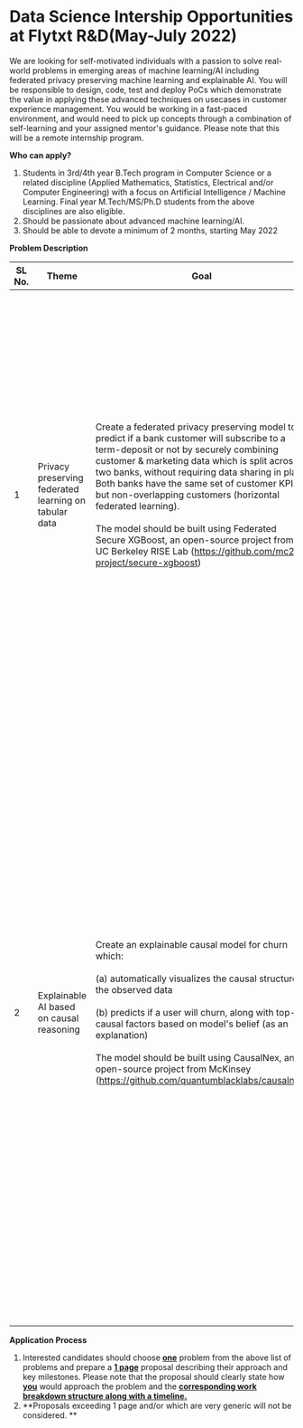 # Data Science Intership Opportunities at Flytxt R&D(May-July 2022)
We are looking for self-motivated individuals with a passion to solve real-world problems in emerging areas of machine learning/AI including federated privacy preserving machine learning and explainable AI. You will be responsible to design, code, test and deploy PoCs which demonstrate the value in applying these advanced techniques on usecases in customer experience management. You would be working in a fast-paced environment, and would need to pick up concepts through a combination of self-learning and your assigned mentor's guidance. Please note that this will be a remote internship program.

**Who can apply?**
1. Students in 3rd/4th year B.Tech program in Computer Science or a related discipline (Applied Mathematics, Statistics, Electrical and/or Computer Engineering) with a focus on Artificial Intelligence / Machine Learning. Final year M.Tech/MS/Ph.D students from the above disciplines are also eligible.
2. Should be passionate about advanced machine learning/AI.
3. Should be able to devote a minimum of 2 months, starting May 2022

**Problem Description**


| SL No.  | Theme | Goal | Success Criteria | Dataset |
| ------------- | ------------- | ------------- | ------------- | ------------- |
| 1  | Privacy preserving federated learning on tabular data | Create a federated privacy preserving model to predict if a bank customer will subscribe to a term-deposit or not by securely combining customer & marketing data which is split across two banks, without requiring data sharing in plain. Both banks have the same set of customer KPIs, but non-overlapping customers (horizontal federated learning).<br><br>The model should be built using Federated Secure XGBoost, an open-source project from UC Berkeley RISE Lab (https://github.com/mc2-project/secure-xgboost)  | Federated privacy-preserving model should have higher F1 score than a standard XGBoost model trained on either party's local data alone.<br><br>*Brownie points for setting up an interactive demo of the model on public cloud, covering the following functionality:<br><br>1. upload of encrypted datasets.<br>2. Secure learning of the model.<br>3. Inference on encrypted data; decryption of results at client end. | 1. https://archive.ics.uci.edu/ml/datasets/bank+marketing (41188 instances, 20 features)<br><br>horizontal federated learning is simulated by splitting the dataset horizontally into two at random.  |
| 2  | Explainable AI based on causal reasoning   | Create an explainable causal model for churn which:<br><br>(a) automatically visualizes the causal structure in the observed data<br><br>(b) predicts if a user will churn, along with top-3 causal factors based on model's belief (as an explanation)<br><br> The model should be built using CausalNex, an open-source project from McKinsey (https://github.com/quantumblacklabs/causalnex)  | (a) Prediction accuracy of the causal model should be comparable to that of a baseline model based on RandomForest<br><br>(b) Domain expert's validation of the learned causal structure; subjective evaluation of causes for churn on a random subset of cases<br><br>*Brownie points for setting up an interactive demo of the model on public cloud, covering the following functionality:<br><br>1. user uploads a churn dataset<br>2. Gets a causal structure visualization which he/she can edit<br>3. KPIs for a user can be entered to get a prediction along with an explanation based on top-3 causal factors  | 1. https://www.kaggle.com/jpacse/datasets-for-churn-telecom<br>(71047 instances, 58 features)  |


**Application Process**
1. Interested candidates should choose <ins>**one**</ins> problem from the above list of problems and prepare a <ins>**1 page**</ins> proposal describing their approach and key milestones. Please note that the proposal should clearly state how <ins>**you**</ins> would approach the problem and the <ins>**corresponding work breakdown structure along with a timeline.**</ins>
2. **Proposals exceeding 1 page and/or which are very generic will not be considered. **
